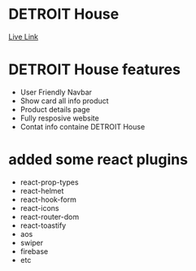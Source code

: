 # DETROIT House
[Live Link](https://detroit-house.web.app/)

# DETROIT House features
- User Friendly Navbar
- Show card  all info product
- Product details page 
- Fully resposive website
- Contat info containe DETROIT House

# added some react plugins 
- react-prop-types
- react-helmet
- react-hook-form
- react-icons
- react-router-dom
- react-toastify
- aos
- swiper
- firebase
- etc




